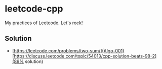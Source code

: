 # leetcode-cpp
My practices of Leetcode. Let's rock!

## Solution

- [https://leetcode.com/problems/two-sum/](Algo-001) [https://discuss.leetcode.com/topic/54013/cpp-solution-beats-98-2](89% solution)
